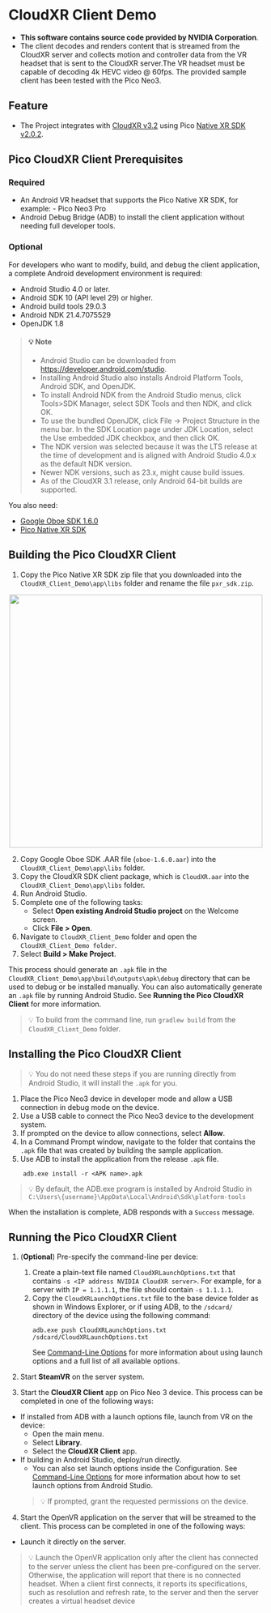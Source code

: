 # CloudXR Client Demo
- **This software contains source code provided by NVIDIA Corporation**.
- The client decodes and renders content that is streamed from the CloudXR server and collects motion and controller data from the VR headset that is sent to the CloudXR server.The VR headset must be capable of decoding 4k HEVC video @ 60fps. The provided sample client has been tested with the Pico Neo3.

## Feature
- The Project integrates with [CloudXR v3.2](https://developer.nvidia.com/nvidia-cloudxr-sdk-get-started) using Pico [Native XR SDK v2.0.2](https://developer-global.pico-interactive.com/sdk?deviceId=1&platformId=3&itemId=16).

## Pico CloudXR Client Prerequisites
### Required
- An Android VR headset that supports the Pico Native XR SDK, for example: - Pico Neo3 Pro
- Android Debug Bridge (ADB) to install the client application without needing full developer tools.
  
### Optional
For developers who want to modify, build, and debug the client application, a complete Android development environment is required:
- Android Studio 4.0 or later.
- Android SDK 10 (API level 29) or higher.
- Android build tools 29.0.3
- Android NDK 21.4.7075529
- OpenJDK 1.8

> #### 💡 Note
>  - Android Studio can be downloaded from https://developer.android.com/studio.
>  - Installing Android Studio also installs Android Platform Tools, Android SDK, and OpenJDK.
>  - To install Android NDK from the Android Studio menus, click Tools>SDK Manager, select SDK Tools and then NDK, and click OK.
>  - To use the bundled OpenJDK, click File -> Project Structure in the menu bar. In the SDK Location page under JDK Location, select the Use embedded JDK checkbox, and then click OK.
>  - The NDK version was selected because it was the LTS release at the time of development and is aligned with Android Studio 4.0.x as the default NDK version.
>  - Newer NDK versions, such as 23.x, might cause build issues.
>  - As of the CloudXR 3.1 release, only Android 64-bit builds are supported.
  

You also need:
- [Google Oboe SDK 1.6.0](https://github.com/google/oboe/releases/tag/1.6.0)
- [Pico Native XR SDK](https://developer-global.pico-interactive.com/sdk?deviceId=1&platformId=3&itemId=16)

## Building the Pico CloudXR Client
1. Copy the Pico Native XR SDK zip file that you downloaded into the `CloudXR_Client_Demo\app\libs` folder and rename the file `pxr_sdk.zip`.

<p align="center">
  <a href="https://www.picoxr.com/es/"> <img src="https://github.com/picoxr/CloudXR_Client_Demo/blob/main/image.jpg" width="500" align="center"/> </a>
</p>

2. Copy Google Oboe SDK .AAR file (`oboe-1.6.0.aar`) into the `CloudXR_Client_Demo\app\libs` folder.
3. Copy the CloudXR SDK client package, which is `CloudXR.aar` into the `CloudXR_Client_Demo\app\libs` folder.
4. Run Android Studio.
5. Complete one of the following tasks:
     - Select **Open existing Android Studio project** on the Welcome screen.
     - Click **File > Open**.
6. Navigate to `CloudXR_Client_Demo` folder and open the `CloudXR_Client_Demo folder`.
7. Select **Build > Make Project**.

This process should generate an `.apk` file in the `CloudXR_Client_Demo\app\build\outputs\apk\debug` directory that can be used to debug or be installed manually. You can also automatically generate an `.apk` file by running Android Studio. See **Running the Pico CloudXR Client** for more information.

> 💡 To build from the command line, run `gradlew build` from the `CloudXR_Client_Demo` folder.

## Installing the Pico CloudXR Client

> 💡 You do not need these steps if you are running directly from Android Studio, it will install the `.apk` for you.
1. Place the Pico Neo3 device in developer mode and allow a USB connection in debug mode on the device.
2. Use a USB cable to connect the Pico Neo3 device to the development system.
3. If prompted on the device to allow connections, select **Allow**.
4. In a Command Prompt window, navigate to the folder that contains the `.apk` file that was created by building the sample application.
5. Use ADB to install the application from the release `.apk` file.
```
    adb.exe install -r <APK name>.apk
```
> 💡 By default, the ADB.exe program is installed by Android Studio in `C:\Users\{username}\AppData\Local\Android\Sdk\platform-tools`

When the installation is complete, ADB responds with a `Success` message.

## Running the Pico CloudXR Client
1. (**Optional**) Pre-specify the command-line per device:
   1. Create a plain-text file named `CloudXRLaunchOptions.txt` that contains `-s <IP address NVIDIA CloudXR server>`.
  For example, for a server with `IP = 1.1.1.1`, the file should contain `-s 1.1.1.1`.
   2. Copy the `CloudXRLaunchOptions.txt` file to the base device folder as shown in Windows Explorer, or if using ADB, to the `/sdcard/` directory of the device using the following command:
      ```
      adb.exe push CloudXRLaunchOptions.txt /sdcard/CloudXRLaunchOptions.txt
      ```
      See [Command-Line Options](https://docs.nvidia.com/cloudxr-sdk/usr_guide/cmd_line_options.html#command-line-options) for more information about using launch options and a full list of all available options.

2. Start **SteamVR** on the server system.
3. Start the **CloudXR Client** app on Pico Neo 3 device.
  This process can be completed in one of the following ways:
  - If installed from ADB with a launch options file, launch from VR on the device:
     - Open the main menu.
     - Select **Library**.
     - Select the **CloudXR Client** app.
  - If building in Android Studio, deploy/run directly.
    - You can also set launch options inside the Configuration. See [Command-Line Options]((https://docs.nvidia.com/cloudxr-sdk/usr_guide/cmd_line_options.html#command-line-options)) for more information about how to set launch options from Android Studio.
    > 💡 If prompted, grant the requested permissions on the device.

4. Start the OpenVR application on the server that will be streamed to the client.
This process can be completed in one of the following ways:
  - Launch it directly on the server.
  > 💡 Launch the OpenVR application only after the client has connected to the server unless the client has been pre-configured on the server. Otherwise, the application will report that there is no connected headset. When a client first connects, it reports its specifications, such as resolution and refresh rate, to the server and then the server creates a virtual headset device

